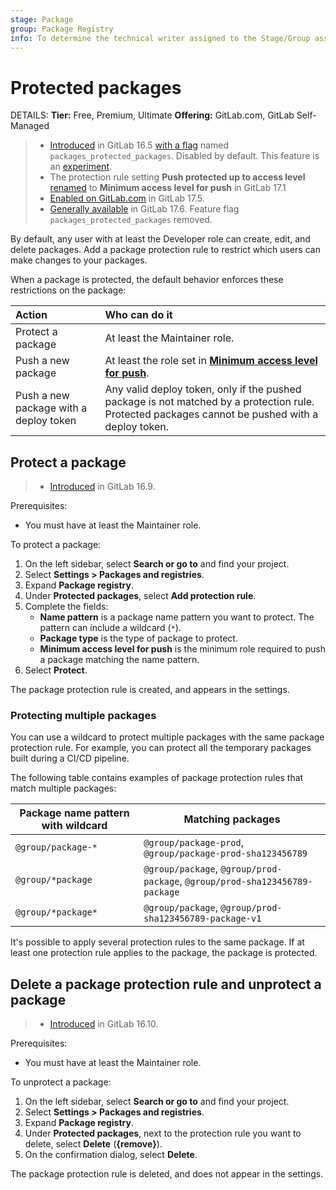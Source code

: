 ```yaml
---
stage: Package
group: Package Registry
info: To determine the technical writer assigned to the Stage/Group associated with this page, see https://handbook.gitlab.com/handbook/product/ux/technical-writing/#assignments
---
```


# Protected packages

DETAILS:
**Tier:** Free, Premium, Ultimate
**Offering:** GitLab.com, GitLab Self-Managed

> - [Introduced](https://gitlab.com/gitlab-org/gitlab/-/issues/416395) in GitLab 16.5 [with a flag](../../../administration/feature_flags.md) named `packages_protected_packages`. Disabled by default. This feature is an [experiment](../../../policy/development_stages_support.md).
> - The protection rule setting **Push protected up to access level** [renamed](https://gitlab.com/gitlab-org/gitlab/-/issues/416382) to **Minimum access level for push** in GitLab 17.1
> - [Enabled on GitLab.com](https://gitlab.com/gitlab-org/gitlab/-/issues/472655) in GitLab 17.5.
> - [Generally available](https://gitlab.com/gitlab-org/gitlab/-/issues/472655) in GitLab 17.6. Feature flag `packages_protected_packages` removed.

By default, any user with at least the Developer role can create,
edit, and delete packages. Add a package protection rule to restrict
which users can make changes to your packages.

When a package is protected, the default behavior enforces these restrictions on the package:

| Action                                   | Who can do it                                                                     |
|:-----------------------------------------|:----------------------------------------------------------------------------------|
| Protect a package                        | At least the Maintainer role.                                                     |
| Push a new package                       | At least the role set in [**Minimum access level for push**](#protect-a-package). |
| Push a new package with a deploy token   | Any valid deploy token, only if the pushed package is not matched by a protection rule. Protected packages cannot be pushed with a deploy token. |

## Protect a package

> - [Introduced](https://gitlab.com/gitlab-org/gitlab/-/merge_requests/140473) in GitLab 16.9.

Prerequisites:

- You must have at least the Maintainer role.

To protect a package:

1. On the left sidebar, select **Search or go to** and find your project.
1. Select **Settings > Packages and registries**.
1. Expand **Package registry**.
1. Under **Protected packages**, select **Add protection rule**.
1. Complete the fields:
   - **Name pattern** is a package name pattern you want to protect. The pattern can include a wildcard (`*`).
   - **Package type** is the type of package to protect.
   - **Minimum access level for push** is the minimum role required to push a package matching the name pattern.
1. Select **Protect**.

The package protection rule is created, and appears in the settings.

### Protecting multiple packages

You can use a wildcard to protect multiple packages with the same package protection rule.
For example, you can protect all the temporary packages built during a CI/CD pipeline.

The following table contains examples of package protection rules that match multiple packages:

| Package name pattern with wildcard | Matching packages                                                           |
|------------------------------------|-----------------------------------------------------------------------------|
| `@group/package-*`                 | `@group/package-prod`, `@group/package-prod-sha123456789`                   |
| `@group/*package`                  | `@group/package`, `@group/prod-package`, `@group/prod-sha123456789-package` |
| `@group/*package*`                 | `@group/package`, `@group/prod-sha123456789-package-v1`                     |

It's possible to apply several protection rules to the same package.
If at least one protection rule applies to the package, the package is protected.

## Delete a package protection rule and unprotect a package

> - [Introduced](https://gitlab.com/gitlab-org/gitlab/-/merge_requests/140483) in GitLab 16.10.

Prerequisites:

- You must have at least the Maintainer role.

To unprotect a package:

1. On the left sidebar, select **Search or go to** and find your project.
1. Select **Settings > Packages and registries**.
1. Expand **Package registry**.
1. Under **Protected packages**, next to the protection rule you want to delete, select **Delete** (**{remove}**).
1. On the confirmation dialog, select **Delete**.

The package protection rule is deleted, and does not appear in the settings.
